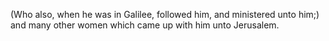 (Who also, when he was in Galilee, followed him, and ministered unto him;) and many other women which came up with him unto Jerusalem.
